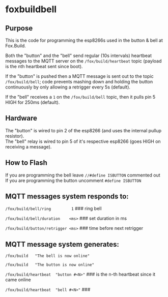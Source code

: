 # foxbuildbell

## Purpose

This is the code for programming the esp8266s used in the button & bell at Fox.Build.

Both the "button" and the "bell" send regular (10s intervals) heartbeat messages to the MQTT server on the `/fox/build/heartbeat` topic (payload is the nth heartbeat sent since boot).

If the "button" is pushed then a MQTT message is sent out to the topic `/fox/build/bell`; code prevents mashing down and holding the button continuously by only allowing a retrigger every 5s (default).

If the "bell" receives a `1` on the `/fox/build/bell` topic, then it pulls pin 5 HIGH for 250ms (default).

## Hardware

The "button" is wired to pin 2 of the esp8266 (and uses the internal pullup resistor).  
The "bell" relay is wired to pin 5 of it's respective esp8266 (goes HIGH on receiving a message).  

## How to Flash

If you are programming the bell leave `//#define ISBUTTON` commented out  
If you are programming the button uncomment `#define ISBUTTON`  

## MQTT messages system responds to:

`/fox/build/bell/ring         1`   ### ring bell

`/fox/build/bell/duration    <ms>` ### set duration in ms

`/fox/build/button/retrigger <ms>` ### time before next retrigger

## MQTT message system generates:

`/fox/build   "The bell is now online"`

`/fox/build   "The button is now online"`

`/fox/build/heartbeat  "button #<N>"`   ### <N> is the n-th heartbeat since it came online
  
`/fox/build/heartbeat  "bell #<N>"`     ### <N>
